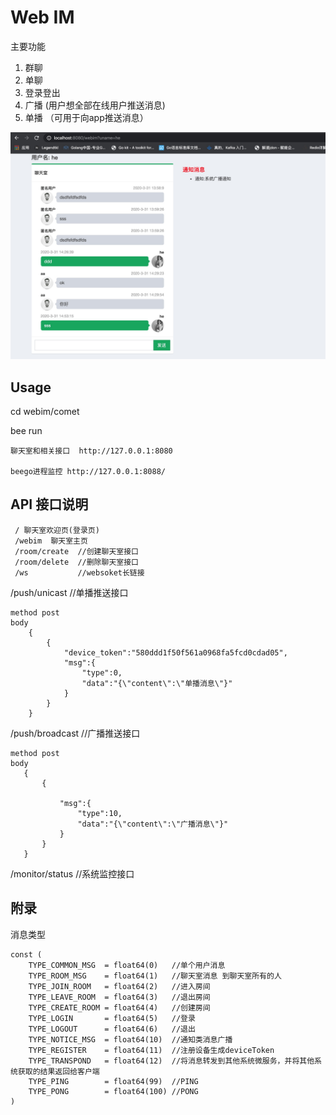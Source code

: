 # Web IM
主要功能
1. 群聊
2. 单聊
3. 登录登出
4. 广播  (用户想全部在线用户推送消息)
5. 单播 （可用于向app推送消息）

![Image text](./1585640224614.jpg)
## Usage

cd webim/comet

bee run

```
聊天室和相关接口  http://127.0.0.1:8080 

beego进程监控 http://127.0.0.1:8088/
```

## API 接口说明

```
 / 聊天室欢迎页(登录页)
 /webim  聊天室主页
 /room/create  //创建聊天室接口
 /room/delete  //删除聊天室接口
 /ws           //websoket长链接
```

 /push/unicast   //单播推送接口
``` 
method post
body
    {
        {
	        "device_token":"580ddd1f50f561a0968fa5fcd0cdad05",
	        "msg":{
		        "type":0,
		        "data":"{\"content\":\"单播消息\"}"
	        }
        }
    }
```
 /push/broadcast  //广播推送接口
 ``` 
method post
body
    {
        {
	        
	        "msg":{
		        "type":10,
		        "data":"{\"content\":\"广播消息\"}"
	        }
        }
    }
```
 /monitor/status  //系统监控接口

## 附录
消息类型
```
const (
	TYPE_COMMON_MSG  = float64(0)   //单个用户消息
	TYPE_ROOM_MSG    = float64(1)   //聊天室消息 到聊天室所有的人
	TYPE_JOIN_ROOM   = float64(2)   //进入房间
	TYPE_LEAVE_ROOM  = float64(3)   //退出房间
	TYPE_CREATE_ROOM = float64(4)   //创建房间
	TYPE_LOGIN       = float64(5)   //登录
	TYPE_LOGOUT      = float64(6)   //退出
	TYPE_NOTICE_MSG  = float64(10)  //通知类消息广播
	TYPE_REGISTER    = float64(11)  //注册设备生成deviceToken
	TYPE_TRANSPOND   = float64(12)  //将消息转发到其他系统微服务，并将其他系统获取的结果返回给客户端
	TYPE_PING        = float64(99)  //PING
	TYPE_PONG        = float64(100) //PONG
)
```